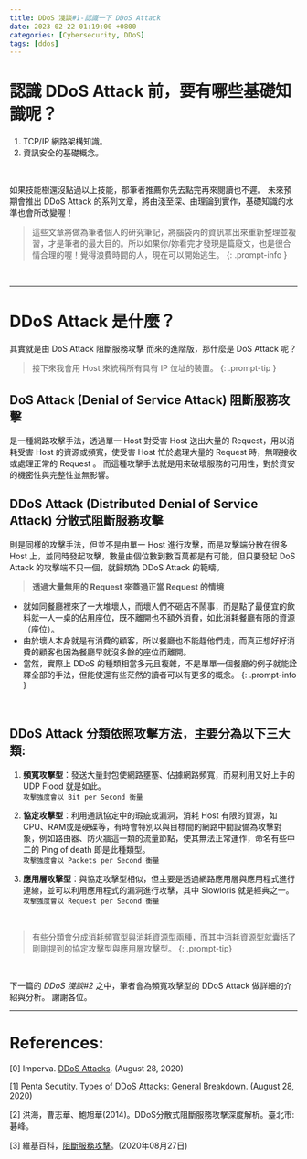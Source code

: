 ```yaml
---
title: DDoS 淺談#1-認識一下 DDoS Attack
date: 2023-02-22 01:19:00 +0800
categories: [Cybersecurity, DDoS]
tags: [ddos]
---
```

# 認識 DDoS Attack 前，要有哪些基礎知識呢？
1. TCP/IP 網路架構知識。
2. 資訊安全的基礎概念。
<br>

如果技能樹還沒點過以上技能，那筆者推薦你先去點完再來閱讀也不遲。
未來預期會推出 DDoS Attack 的系列文章，將由淺至深、由理論到實作，基礎知識的水準也會所改變喔！
<br>

> 這些文章將做為筆者個人的研究筆記，將腦袋內的資訊拿出來重新整理並複習，才是筆者的最大目的。所以如果你/妳看完才發現是篇廢文，也是很合情合理的喔！覺得浪費時間的人，現在可以開始逃生。
{: .prompt-info }

<br>

---

# DDoS Attack 是什麼？
其實就是由 DoS Attack 阻斷服務攻擊 而來的進階版，那什麼是 DoS Attack 呢？<br>

> 接下來我會用 Host 來統稱所有具有 IP 位址的裝置。
{: .prompt-tip }

## DoS Attack (Denial of Service Attack) 阻斷服務攻擊
是一種網路攻擊手法，透過單一 Host 對受害 Host 送出大量的 Request，用以消耗受害 Host 的資源或頻寬，使受害 Host 忙於處理大量的 Request 時，無暇接收或處理正常的 Request 。
而這種攻擊手法就是用來破壞服務的可用性，對於資安的機密性與完整性並無影響。

## DDoS Attack (Distributed Denial of Service Attack) 分散式阻斷服務攻擊
則是同樣的攻擊手法，但並不是由單一 Host 進行攻擊，而是攻擊端分散在很多 Host 上，並同時發起攻擊，數量由個位數到數百萬都是有可能，但只要發起 DoS Attack 的攻擊端不只一個，就歸類為 DDoS Attack 的範疇。
<br>

> **透過大量無用的 Request 來蓋過正當 Request 的情境**
- 就如同餐廳裡來了一大堆壞人，而壞人們不砸店不鬧事，而是點了最便宜的飲料就一人一桌的佔用座位，既不離開也不額外消費，如此消耗餐廳有限的資源（座位）。
- 由於壞人本身就是有消費的顧客，所以餐廳也不能趕他們走，而真正想好好消費的顧客也因為餐廳早就沒多餘的座位而離開。
- 當然，實際上 DDoS 的種類相當多元且複雜，不是單單一個餐廳的例子就能詮釋全部的手法，但能使還有些茫然的讀者可以有更多的概念。
{: .prompt-info }

<br>

## DDoS Attack 分類依照攻擊方法，主要分為以下三大類:
1. **頻寬攻擊型**：發送大量封包使網路壅塞、佔據網路頻寬，而易利用又好上手的 UDP Flood 就是如此。<br>
`攻擊強度會以 Bit per Second 衡量`

2. **協定攻擊型**：利用通訊協定中的瑕疵或漏洞，消耗 Host 有限的資源，如 CPU、RAM或是硬碟等，有時會特別以與目標間的網路中間設備為攻擊對象，例如路由器、防火牆這一類的流量節點，使其無法正常運作，命名有些中二的 Ping of death 即是此種類型。<br>
`攻擊強度會以 Packets per Second 衡量`

3. **應用層攻擊型**：與協定攻擊型相似，但主要是透過網路應用層與應用程式進行連線，並可以利用應用程式的漏洞進行攻擊，其中 Slowloris 就是經典之一。<br>
`攻擊強度會以 Request per Second 衡量`

<br>

> 有些分類會分成消耗頻寬型與消耗資源型兩種，而其中消耗資源型就囊括了剛剛提到的協定攻擊型與應用層攻擊型。
{: .prompt-tip}

<br>

下一篇的 *DDoS 淺談#2* 之中，筆者會為頻寬攻擊型的 DDoS Attack 做詳細的介紹與分析。
謝謝各位。
<br>

---

# References:

[0] Imperva. [DDoS Attacks](https://www.imperva.com/learn/ddos/ddos-attacks/). (August 28, 2020)

[1] Penta Secutity. [Types of DDoS Attacks: General Breakdown](https://www.pentasecurity.com/blog/ddos-attacks-types-explanation/#). (August 28, 2020)

[2] 洪海，曹志華、鮑旭華(2014)。DDoS分散式阻斷服務攻擊深度解析。臺北市:碁峰。

[3] 維基百科，[阻斷服務攻擊](https://zh.wikipedia.org/wiki/阻斷服務攻擊#攻击方式)。(2020年08月27日)
